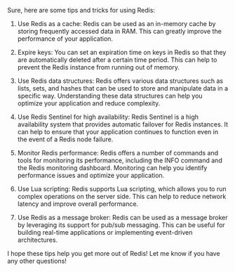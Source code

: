 Sure, here are some tips and tricks for using Redis:

1. Use Redis as a cache: Redis can be used as an in-memory cache by storing frequently accessed data in RAM. This can greatly improve the performance of your application.

2. Expire keys: You can set an expiration time on keys in Redis so that they are automatically deleted after a certain time period. This can help to prevent the Redis instance from running out of memory.

3. Use Redis data structures: Redis offers various data structures such as lists, sets, and hashes that can be used to store and manipulate data in a specific way. Understanding these data structures can help you optimize your application and reduce complexity.

4. Use Redis Sentinel for high availability: Redis Sentinel is a high availability system that provides automatic failover for Redis instances. It can help to ensure that your application continues to function even in the event of a Redis node failure.

5. Monitor Redis performance: Redis offers a number of commands and tools for monitoring its performance, including the INFO command and the Redis monitoring dashboard. Monitoring can help you identify performance issues and optimize your application.

6. Use Lua scripting: Redis supports Lua scripting, which allows you to run complex operations on the server side. This can help to reduce network latency and improve overall performance.

7. Use Redis as a message broker: Redis can be used as a message broker by leveraging its support for pub/sub messaging. This can be useful for building real-time applications or implementing event-driven architectures.

I hope these tips help you get more out of Redis! Let me know if you have any other questions!
